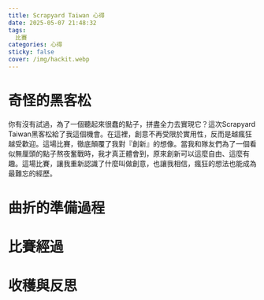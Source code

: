 ```yaml
---
title: Scrapyard Taiwan 心得
date: 2025-05-07 21:48:32
tags:
  比賽
categories: 心得
sticky: false
cover: /img/hackit.webp
---
```

# 奇怪的黑客松

你有沒有試過，為了一個聽起來很蠢的點子，拼盡全力去實現它？這次Scrapyard Taiwan黑客松給了我這個機會。在這裡，創意不再受限於實用性，反而是越瘋狂越受歡迎。這場比賽，徹底顛覆了我對『創新』的想像。當我和隊友們為了一個看似無厘頭的點子熬夜奮戰時，我才真正體會到，原來創新可以這麼自由、這麼有趣。這場比賽，讓我重新認識了什麼叫做創意，也讓我相信，瘋狂的想法也能成為最難忘的經歷。

# 曲折的準備過程


# 比賽經過

# 收穫與反思
